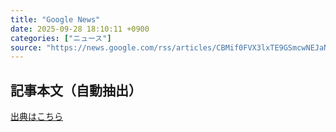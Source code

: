 ```yaml
---
title: "Google News"
date: 2025-09-28 18:10:11 +0900
categories: ["ニュース"]
source: "https://news.google.com/rss/articles/CBMif0FVX3lxTE9GSmcwNEJaN0tGLUZwWXpNaEppOHljdVR2dTlreDB3NlRBcFdqM0pKMEVvZVhBTHZoTkxFWEUwRTVFdkgzWkVDTWMwSDJfMVEyaWhTdnQ3X3FIY09VWVRPM2w5ZFBWT1ZZazA3T2xUSkdoUWlnbTlra01pZjdSUlk?oc=5"
---
```


## 記事本文（自動抽出）
<body class="y0K44d EA71Tc" id="readabilityBody"></body>

[出典はこちら](https://news.google.com/rss/articles/CBMif0FVX3lxTE9GSmcwNEJaN0tGLUZwWXpNaEppOHljdVR2dTlreDB3NlRBcFdqM0pKMEVvZVhBTHZoTkxFWEUwRTVFdkgzWkVDTWMwSDJfMVEyaWhTdnQ3X3FIY09VWVRPM2w5ZFBWT1ZZazA3T2xUSkdoUWlnbTlra01pZjdSUlk?oc=5)
